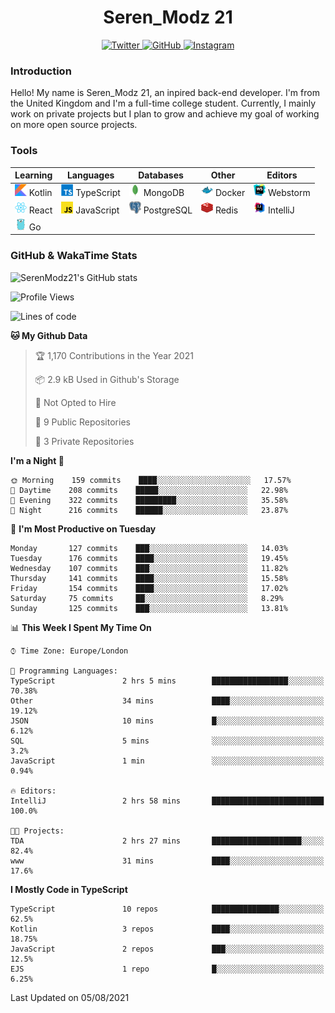 <div align="center">
  <h1>Seren_Modz 21</h1>
  <a href="https://twitter.com/SerenModz21">
    <img alt="Twitter" src="https://img.shields.io/badge/twitter%20-%231DA1F2.svg?&style=for-the-badge&logo=Twitter&logoColor=white">
  </a>
  <a href="https://github.com/SerenModz21">
    <img alt="GitHub" src="https://img.shields.io/badge/github%20-%23121011.svg?&style=for-the-badge&logo=github&logoColor=white">
  </a>
  <a href="https://www.instagram.com/serenmodz21">
    <img alt="Instagram" src="https://img.shields.io/badge/instagram%20-%23E4405F.svg?&style=for-the-badge&logo=Instagram&logoColor=white">
  </a>
</div>

### Introduction

Hello! My name is Seren_Modz 21, an inpired back-end developer. I'm from the United Kingdom and I'm a full-time college student. Currently, I mainly work on private projects but I plan to grow and achieve my goal of working on more open source projects. 

### Tools

 **Learning**                                        | **Languages**                                               | **Databases**                                               | **Other**                                           | **Editors**                                                  
-----------------------------------------------------|-------------------------------------------------------------|-------------------------------------------------------------|-----------------------------------------------------|--------------------------------------------------------------
 <img width="19px" src="./assets/kotlin.svg"> Kotlin | <img width="19px" src="./assets/typescript.svg"> TypeScript | <img width="19px" src="./assets/mongodb.svg"> MongoDB       | <img width="19px" src="./assets/docker.svg"> Docker | <img width="19px" src="./assets/webstorm.svg"> Webstorm      
 <img width="19px" src="./assets/react.svg"> React   | <img width="19px" src="./assets/javascript.svg"> JavaScript | <img width="19px" src="./assets/postgresql.svg"> PostgreSQL | <img width="19px" src="./assets/redis.svg"> Redis   | <img width="19px" src="./assets/intellij-idea.svg"> IntelliJ
 <img width="19px" src="./assets/go.svg"> Go         |                                                             |                                                             |                                                     |                                                                                                               

### GitHub & WakaTime Stats

![SerenModz21's GitHub stats](https://github-readme-stats.vercel.app/api?username=SerenModz21&show_icons=true&theme=dark)

<!--START_SECTION:waka-->
![Profile Views](http://img.shields.io/badge/Profile%20Views-0-blue)

![Lines of code](https://img.shields.io/badge/From%20Hello%20World%20I%27ve%20Written-23336%20lines%20of%20code-blue)

**🐱 My Github Data** 

> 🏆 1,170 Contributions in the Year 2021
 > 
> 📦 2.9 kB Used in Github's Storage 
 > 
> 🚫 Not Opted to Hire
 > 
> 📜 9 Public Repositories 
 > 
> 🔑 3 Private Repositories  
 > 
**I'm a Night 🦉** 

```text
🌞 Morning    159 commits    ████░░░░░░░░░░░░░░░░░░░░░   17.57% 
🌆 Daytime    208 commits    █████░░░░░░░░░░░░░░░░░░░░   22.98% 
🌃 Evening    322 commits    █████████░░░░░░░░░░░░░░░░   35.58% 
🌙 Night      216 commits    ██████░░░░░░░░░░░░░░░░░░░   23.87%

```
📅 **I'm Most Productive on Tuesday** 

```text
Monday       127 commits    ███░░░░░░░░░░░░░░░░░░░░░░   14.03% 
Tuesday      176 commits    ████░░░░░░░░░░░░░░░░░░░░░   19.45% 
Wednesday    107 commits    ███░░░░░░░░░░░░░░░░░░░░░░   11.82% 
Thursday     141 commits    ████░░░░░░░░░░░░░░░░░░░░░   15.58% 
Friday       154 commits    ████░░░░░░░░░░░░░░░░░░░░░   17.02% 
Saturday     75 commits     ██░░░░░░░░░░░░░░░░░░░░░░░   8.29% 
Sunday       125 commits    ███░░░░░░░░░░░░░░░░░░░░░░   13.81%

```


📊 **This Week I Spent My Time On** 

```text
⌚︎ Time Zone: Europe/London

💬 Programming Languages: 
TypeScript               2 hrs 5 mins        █████████████████░░░░░░░░   70.38% 
Other                    34 mins             ████░░░░░░░░░░░░░░░░░░░░░   19.12% 
JSON                     10 mins             █░░░░░░░░░░░░░░░░░░░░░░░░   6.12% 
SQL                      5 mins              ░░░░░░░░░░░░░░░░░░░░░░░░░   3.2% 
JavaScript               1 min               ░░░░░░░░░░░░░░░░░░░░░░░░░   0.94%

🔥 Editors: 
IntelliJ                 2 hrs 58 mins       █████████████████████████   100.0%

🐱‍💻 Projects: 
TDA                      2 hrs 27 mins       ████████████████████░░░░░   82.4% 
www                      31 mins             ████░░░░░░░░░░░░░░░░░░░░░   17.6%

```

**I Mostly Code in TypeScript** 

```text
TypeScript               10 repos            ███████████████░░░░░░░░░░   62.5% 
Kotlin                   3 repos             ████░░░░░░░░░░░░░░░░░░░░░   18.75% 
JavaScript               2 repos             ███░░░░░░░░░░░░░░░░░░░░░░   12.5% 
EJS                      1 repo              █░░░░░░░░░░░░░░░░░░░░░░░░   6.25%

```



 Last Updated on 05/08/2021
<!--END_SECTION:waka-->
